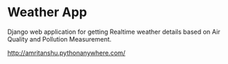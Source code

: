 # Weather App
Django web application for getting Realtime weather details based on Air Quality and Pollution Measurement.

http://amritanshu.pythonanywhere.com/
